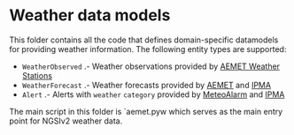 # Weather data models

This folder contains all the code that defines domain-specific datamodels for providing weather information.
The following entity types are supported:

* `WeatherObserved` .- Weather observations provided by [AEMET Weather Stations](../PointOfInterest/WeatherStation/README.md)
* `WeatherForecast` .- Weather forecasts provided by [AEMET](http://aemet.es) and [IPMA](http://ipma.pt)
* `Alert` .- Alerts with `weather` `category` provided by [MeteoAlarm](http://meteoalarm.eu) and [IPMA](http://ipma.pt)

The main script in this folder is `aemet.pyw which serves as the main entry point for NGSIv2 weather data. 
